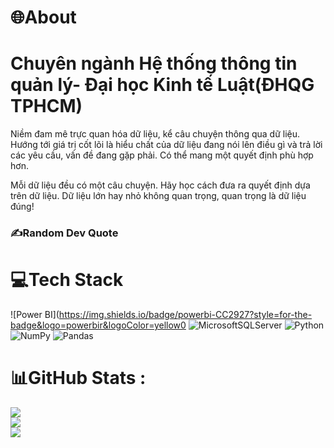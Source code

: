 
# 🌐About
# Chuyên ngành Hệ thống thông tin quản lý- Đại học Kinh tế Luật(ĐHQG TPHCM)
Niềm đam mê trực quan hóa dữ liệu, kể câu chuyện thông qua dữ liệu.
Hướng tới giá trị cốt lõi là hiểu chất của dữ liệu đang nói lên điều gì và trả lời các yêu cầu, vấn đề đang gặp phải. Có thể mang một quyết định phù hợp hơn.

Mỗi dữ liệu đều có một câu chuyện. Hãy học cách đưa ra quyết định dựa trên dữ liệu. Dữ liệu lớn hay nhỏ không quan trọng, quan trọng là dữ liệu đúng!
### ✍️Random Dev Quote

# 💻Tech Stack
![Power BI](https://img.shields.io/badge/powerbi-CC2927?style=for-the-badge&logo=powerbir&logoColor=yellow0
![MicrosoftSQLServer](https://img.shields.io/badge/Microsoft%20SQL%20Sever-CC2927?style=for-the-badge&logo=microsoft%20sql%20server&logoColor=white)
![Python](https://img.shields.io/badge/python-3670A0?style=for-the-badge&logo=python&logoColor=ffdd54) 
![NumPy](https://img.shields.io/badge/numpy-%23013243.svg?style=for-the-badge&logo=numpy&logoColor=white)
![Pandas](https://img.shields.io/badge/pandas-%23150458.svg?style=for-the-badge&logo=pandas&logoColor=white)

# 📊GitHub Stats :
![](https://github-readme-stats.vercel.app/api?username=minhhieu247&theme=radical&hide_border=false&include_all_commits=false&count_private=false)<br/>
![](https://github-readme-streak-stats.herokuapp.com/?user=minhhieu247&theme=radical&hide_border=false)<br/>
![](https://github-readme-stats.vercel.app/api/top-langs/?username=minhhieu247&theme=radical&hide_border=false&include_all_commits=false&count_private=false&layout=compact)






